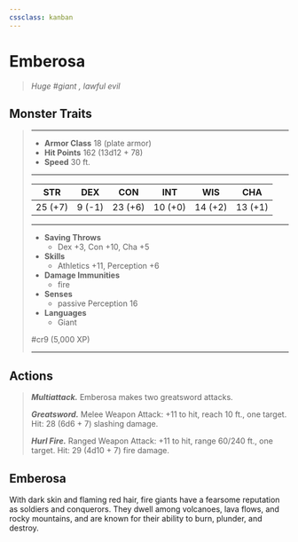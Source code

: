 ```yaml
---
cssclass: kanban
---
```


# Emberosa
>*Huge #giant , lawful evil*
## Monster Traits
>___
>- **Armor Class** 18 (plate armor)
>- **Hit Points** 162 (13d12 + 78)
>- **Speed** 30 ft.
>___
>|STR|DEX|CON|INT|WIS|CHA|
>|:---:|:---:|:---:|:---:|:---:|:---:|
>|25 (+7)|9 (-1)|23 (+6)|10 (+0)|14 (+2)|13 (+1)|
>___
>- **Saving Throws**
>	 - Dex +3, Con +10, Cha +5
>- **Skills**
>	 - Athletics +11, Perception +6
>- **Damage Immunities**
>	 - fire
>- **Senses**
>	 - passive Perception 16
>- **Languages**
>	 - Giant
>
> #cr9 (5,000 XP)
>___
## Actions
>***Multiattack.*** Emberosa makes two greatsword attacks.  
>
>***Greatsword.*** Melee Weapon Attack: +11 to hit, reach 10 ft., one target. Hit: 28 (6d6 + 7) slashing damage.  
>
>***Hurl Fire.*** Ranged Weapon Attack: +11 to hit, range 60/240 ft., one target. Hit: 29 (4d10 + 7) fire damage.
## Emberosa
With dark skin and flaming red hair, fire giants have a fearsome reputation as soldiers and conquerors. They dwell among volcanoes, lava flows, and rocky mountains, and are known for their ability to burn, plunder, and destroy.